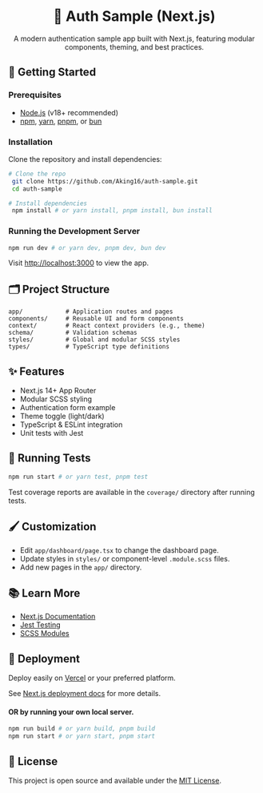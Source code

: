 <div align="center">
  <h1>🔐 Auth Sample (Next.js)</h1>
  <p>A modern authentication sample app built with Next.js, featuring modular components, theming, and best practices.</p>
</div>



## 🚀 Getting Started

### Prerequisites
- [Node.js](https://nodejs.org/) (v18+ recommended)
- [npm](https://www.npmjs.com/), [yarn](https://yarnpkg.com/), [pnpm](https://pnpm.io/), or [bun](https://bun.sh/)

### Installation

Clone the repository and install dependencies:

```bash
# Clone the repo
 git clone https://github.com/Aking16/auth-sample.git
 cd auth-sample

# Install dependencies
 npm install # or yarn install, pnpm install, bun install
```

### Running the Development Server

```bash
npm run dev # or yarn dev, pnpm dev, bun dev
```

Visit [http://localhost:3000](http://localhost:3000) to view the app.



## 🗂️ Project Structure

```
app/            # Application routes and pages
components/     # Reusable UI and form components
context/        # React context providers (e.g., theme)
schema/         # Validation schemas
styles/         # Global and modular SCSS styles
types/          # TypeScript type definitions
```



## ✨ Features
- Next.js 14+ App Router
- Modular SCSS styling
- Authentication form example
- Theme toggle (light/dark)
- TypeScript & ESLint integration
- Unit tests with Jest



## 🧪 Running Tests

```bash
npm run start # or yarn test, pnpm test
```

Test coverage reports are available in the `coverage/` directory after running tests.



## 🖌️ Customization
- Edit `app/dashboard/page.tsx` to change the dashboard page.
- Update styles in `styles/` or component-level `.module.scss` files.
- Add new pages in the `app/` directory.



## 📚 Learn More
- [Next.js Documentation](https://nextjs.org/docs)
- [Jest Testing](https://jestjs.io/docs/getting-started)
- [SCSS Modules](https://nextjs.org/docs/app/building-your-application/styling/css-modules)



## 🚀 Deployment

Deploy easily on [Vercel](https://vercel.com/new?utm_medium=default-template&filter=next.js&utm_source=create-next-app&utm_campaign=create-next-app-readme) or your preferred platform.

See [Next.js deployment docs](https://nextjs.org/docs/app/building-your-application/deploying) for more details.

#### OR by running your own local server.
```bash
npm run build # or yarn build, pnpm build
npm run start # or yarn start, pnpm start
```


## 📝 License

This project is open source and available under the [MIT License](LICENSE).
